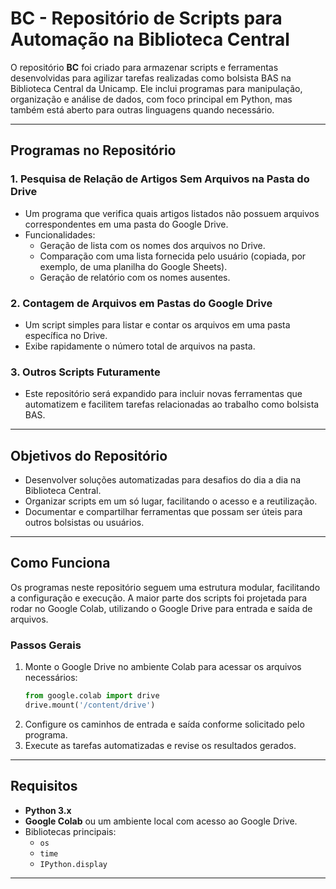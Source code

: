 # **BC - Repositório de Scripts para Automação na Biblioteca Central**

O repositório **BC** foi criado para armazenar scripts e ferramentas desenvolvidas para agilizar tarefas realizadas como bolsista BAS na Biblioteca Central da Unicamp. Ele inclui programas para manipulação, organização e análise de dados, com foco principal em Python, mas também está aberto para outras linguagens quando necessário.

---

## **Programas no Repositório**

### **1. Pesquisa de Relação de Artigos Sem Arquivos na Pasta do Drive**
- Um programa que verifica quais artigos listados não possuem arquivos correspondentes em uma pasta do Google Drive.
- Funcionalidades:
  - Geração de lista com os nomes dos arquivos no Drive.
  - Comparação com uma lista fornecida pelo usuário (copiada, por exemplo, de uma planilha do Google Sheets).
  - Geração de relatório com os nomes ausentes.

### **2. Contagem de Arquivos em Pastas do Google Drive**
- Um script simples para listar e contar os arquivos em uma pasta específica no Drive.
- Exibe rapidamente o número total de arquivos na pasta.

### **3. Outros Scripts Futuramente**
- Este repositório será expandido para incluir novas ferramentas que automatizem e facilitem tarefas relacionadas ao trabalho como bolsista BAS.

---

## **Objetivos do Repositório**

- Desenvolver soluções automatizadas para desafios do dia a dia na Biblioteca Central.
- Organizar scripts em um só lugar, facilitando o acesso e a reutilização.
- Documentar e compartilhar ferramentas que possam ser úteis para outros bolsistas ou usuários.

---

## **Como Funciona**

Os programas neste repositório seguem uma estrutura modular, facilitando a configuração e execução. A maior parte dos scripts foi projetada para rodar no Google Colab, utilizando o Google Drive para entrada e saída de arquivos.

### **Passos Gerais**
1. Monte o Google Drive no ambiente Colab para acessar os arquivos necessários:
   ```python
   from google.colab import drive
   drive.mount('/content/drive')
   ```
2. Configure os caminhos de entrada e saída conforme solicitado pelo programa.
3. Execute as tarefas automatizadas e revise os resultados gerados.

---

## **Requisitos**

- **Python 3.x**
- **Google Colab** ou um ambiente local com acesso ao Google Drive.
- Bibliotecas principais:
  - `os`
  - `time`
  - `IPython.display`

---

